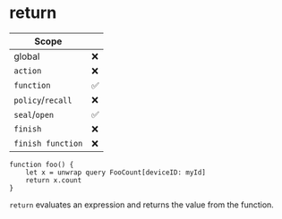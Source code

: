 # return

<div class="right">

| Scope  | |
|--------|----|
| global | ❌ |
| `action` | ❌ |
| `function` | ✅ |
| `policy`/`recall` | ❌ |
| `seal`/`open` | ✅ |
| `finish` | ❌ |
| `finish function` | ❌ |

</div>

```
function foo() {
    let x = unwrap query FooCount[deviceID: myId]
    return x.count
}
```

`return` evaluates an expression and returns the value from the
function.
